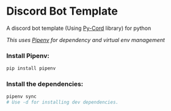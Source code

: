 # Discord Bot Template
A discord bot template (Using [Py-Cord](https://github.com/Pycord-Development/pycord/) library) for python

_This uses [Pipenv](https://pypi.org/project/pipenv/) for dependency and virtual env management_

### Install Pipenv:

```sh
pip install pipenv
```

### Install the dependencies:

```py
pipenv sync
# Use -d for installing dev dependencies.
```
